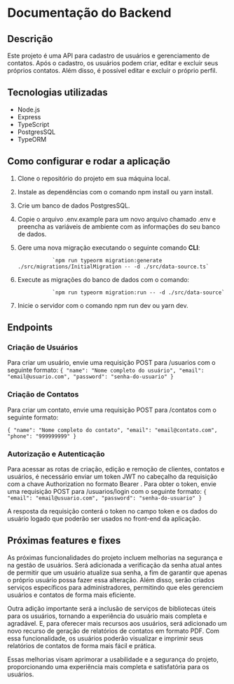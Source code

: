 # Documentação do Backend
## Descrição
Este projeto é uma API para cadastro de usuários e gerenciamento de contatos. Após o cadastro, os usuários podem criar, editar e excluir seus próprios contatos. Além disso, é possível editar e excluir o próprio perfil.

## Tecnologias utilizadas
* Node.js
* Express
* TypeScript
* PostgresSQL
* TypeORM
## Como configurar e rodar a aplicação
1. Clone o repositório do projeto em sua máquina local.
2. Instale as dependências com o comando npm install ou yarn install.
3. Crie um banco de dados PostgresSQL.
4. Copie o arquivo .env.example para um novo arquivo chamado .env e preencha as variáveis de ambiente com as informações do seu banco de dados.
5. Gere uma nova migração executando o seguinte comando **CLI**: 

                  `npm run typeorm migration:generate ./src/migrations/InitialMigration -- -d ./src/data-source.ts`

6. Execute as migrações do banco de dados com o comando: 

                  `npm run typeorm migration:run -- -d ./src/data-source`

7. Inicie o servidor com o comando npm run dev ou yarn dev.
## Endpoints

### Criação de Usuários
Para criar um usuário, envie uma requisição POST para /usuarios com o seguinte formato:
`
{
  "name": "Nome completo do usuário",
  "email": "email@usuario.com",
  "password": "senha-do-usuario"
}
`

### Criação de Contatos

Para criar um contato, envie uma requisição POST para /contatos com o seguinte formato:

`
{
  "name": "Nome completo do contato",
  "email": "email@contato.com",
  "phone": "999999999"
}
`

### Autorização e Autenticação
Para acessar as rotas de criação, edição e remoção de clientes, contatos e usuários, é necessário enviar um token JWT no cabeçalho da requisição com a chave Authorization no formato Bearer <token>. Para obter o token, envie uma requisição POST para /usuarios/login com o seguinte formato:
`
{
  "email": "email@usuario.com",
  "password": "senha-do-usuario"
}
`

A resposta da requisição conterá o token no campo token e os dados do usuário logado que poderão ser usados no front-end da aplicação.

## Próximas features e fixes

As próximas funcionalidades do projeto incluem melhorias na segurança e na gestão de usuários. Será adicionada a verificação da senha atual antes de permitir que um usuário atualize sua senha, a fim de garantir que apenas o próprio usuário possa fazer essa alteração. Além disso, serão criados serviços específicos para administradores, permitindo que eles gerenciem usuários e contatos de forma mais eficiente.

Outra adição importante será a inclusão de serviços de bibliotecas úteis para os usuários, tornando a experiência do usuário mais completa e agradável. E, para oferecer mais recursos aos usuários, será adicionado um novo recurso de geração de relatórios de contatos em formato PDF. Com essa funcionalidade, os usuários poderão visualizar e imprimir seus relatórios de contatos de forma mais fácil e prática.

Essas melhorias visam aprimorar a usabilidade e a segurança do projeto, proporcionando uma experiência mais completa e satisfatória para os usuários.
